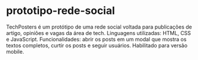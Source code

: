# prototipo-rede-social

TechPosters é um protótipo de uma rede social voltada para publicações de artigo, opiniões e vagas da área de tech. Linguagens utilizadas: HTML, CSS e JavaScript. 
Funcionalidades: abrir os posts em um modal que mostra os textos completos, curtir os posts e seguir usuários. Habilitado para versão mobile.
